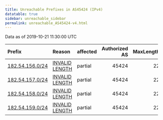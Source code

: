 ```yaml
---
title: Unreachable Prefixes in AS45424 (IPv4)
datatable: true
sidebar: unreachable_sidebar
permalink: unreachable_AS45424-v4.html
---
```


Data as of 2019-10-21 11:30:00 UTC


<div class="datatable-begin"></div>

| Prefix                                                   | Reason                                                                                                    | affected   |   Authorized AS |   MaxLength | Anchor                                       |   unreachable /24s |
|:---------------------------------------------------------|:----------------------------------------------------------------------------------------------------------|:-----------|----------------:|------------:|:---------------------------------------------|-------------------:|
| [182.54.156.0/24](https://stat.ripe.net/182.54.156.0/24) | [INVALID LENGTH](https://rpki-validator.ripe.net/announcement-preview?asn=AS45424&prefix=182.54.156.0/24) | partial    |           45424 |          22 | [APNIC](unreachable_APNIC_RPKI_Root-v4.html) |                  1 |
| [182.54.157.0/24](https://stat.ripe.net/182.54.157.0/24) | [INVALID LENGTH](https://rpki-validator.ripe.net/announcement-preview?asn=AS45424&prefix=182.54.157.0/24) | partial    |           45424 |          22 | [APNIC](unreachable_APNIC_RPKI_Root-v4.html) |                  1 |
| [182.54.158.0/24](https://stat.ripe.net/182.54.158.0/24) | [INVALID LENGTH](https://rpki-validator.ripe.net/announcement-preview?asn=AS45424&prefix=182.54.158.0/24) | partial    |           45424 |          22 | [APNIC](unreachable_APNIC_RPKI_Root-v4.html) |                  1 |
| [182.54.159.0/24](https://stat.ripe.net/182.54.159.0/24) | [INVALID LENGTH](https://rpki-validator.ripe.net/announcement-preview?asn=AS45424&prefix=182.54.159.0/24) | partial    |           45424 |          22 | [APNIC](unreachable_APNIC_RPKI_Root-v4.html) |                  1 |

<div class="datatable-end"></div>